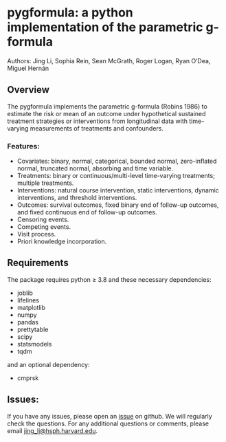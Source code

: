 # pygformula: a python implementation of the parametric g-formula

Authors: Jing Li, Sophia Rein, Sean McGrath, Roger Logan, Ryan O’Dea, Miguel Hernán


## Overview
The pygformula implements the parametric g-formula (Robins 1986) to estimate the risk or mean of an outcome under 
hypothetical sustained treatment strategies or interventions from longitudinal data with time-varying measurements of 
treatments and confounders.


### Features: 

* Covariates: binary, normal, categorical, bounded normal, zero-inflated normal, truncated normal, absorbing and time variable. 
* Treatments: binary or continuous/multi-level time-varying treatments; multiple treatments.
* Interventions: natural course intervention, static interventions, dynamic interventions, and threshold interventions.
* Outcomes: survival outcomes, fixed binary end of follow-up outcomes, and fixed continuous end of follow-up outcomes.
* Censoring events.
* Competing events.
* Visit process.
* Priori knowledge incorporation.


## Requirements

The package requires python ≥ 3.8 and these necessary dependencies:

- joblib
- lifelines
- matplotlib
- numpy
- pandas
- prettytable
- scipy
- statsmodels
- tqdm

and an optional dependency:

- cmprsk


## Issues:

If you have any issues, please open an [issue](https://github.com/CausalInference/pygformula/issues) on github. 
We will regularly check the questions. For any additional questions or comments, please 
email jing_li@hsph.harvard.edu.